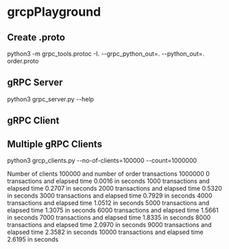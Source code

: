 # grcpPlayground

## Create .proto

python3 -m grpc_tools.protoc -I. --grpc_python_out=. --python_out=. order.proto

## gRPC Server

python3 grpc_server.py --help

## gRPC Client

## Multiple gRPC Clients

python3 grcp_clients.py --no-of-clients=100000 --count=1000000

Number of clients 100000 and number of order transactions 1000000
0 transactions and elapsed time 0.0016 in seconds
1000 transactions and elapsed time 0.2707 in seconds
2000 transactions and elapsed time 0.5320 in seconds
3000 transactions and elapsed time 0.7929 in seconds
4000 transactions and elapsed time 1.0512 in seconds
5000 transactions and elapsed time 1.3075 in seconds
6000 transactions and elapsed time 1.5661 in seconds
7000 transactions and elapsed time 1.8335 in seconds
8000 transactions and elapsed time 2.0970 in seconds
9000 transactions and elapsed time 2.3582 in seconds
10000 transactions and elapsed time 2.6195 in seconds
